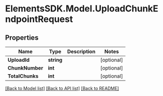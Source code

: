 # ElementsSDK.Model.UploadChunkEndpointRequest

## Properties

Name | Type | Description | Notes
------------ | ------------- | ------------- | -------------
**UploadId** | **string** |  | [optional] 
**ChunkNumber** | **int** |  | [optional] 
**TotalChunks** | **int** |  | [optional] 

[[Back to Model list]](../README.md#documentation-for-models) [[Back to API list]](../README.md#documentation-for-api-endpoints) [[Back to README]](../README.md)

